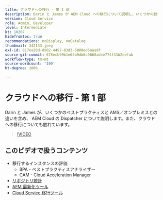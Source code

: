 ```yaml
---
title: クラウドへの移行 - 第 1 部
description: Darin と James が AEM Cloud への移行について説明し、いくつかの技術とベストプラクティスに関するデモを行います。
version: Cloud Service
role: Admin, Developer
level: Intermediate
kt: 10207
hidefromtoc: true
recommendations: noDisplay, noCatalog
thumbnail: 342133.jpeg
exl-id: 817ea20d-d902-4497-83d3-5800ed6aaa8f
source-git-commit: 678ecb99b1e63b9db6c9668adee774f33b2eefab
workflow-type: tm+mt
source-wordcount: '100'
ht-degree: 100%

---
```


# クラウドへの移行 - 第 1 部

Darin と James が、いくつかのベストプラクティスと AMS／オンプレミスとの違いを含め、 AEM Cloud の Dispatcher について説明します。また、クラウドへの移行についても触れています。

>[!VIDEO](https://video.tv.adobe.com/v/342133?quality=12&learn=on)

## このビデオで扱うコンテンツ

+ 移行するインスタンスの評価
   + BPA - ベストプラクティスアナライザー
   + CAM - Cloud Acceleration Manager
+ [リポジトリ統計](https://github.com/chetanmeh/oak-console-scripts/tree/master/src/main/groovy/repostats)
+ [AEM 最新化ツール](https://opensource.adobe.com/aem-modernize-tools/)
+ [Cloud Service 移行ツール](https://github.com/adobe/aem-cloud-service-source-migration)
